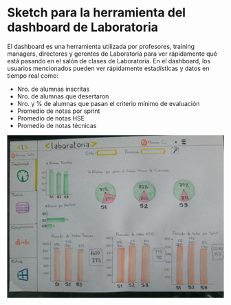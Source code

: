 # Sketch para la herramienta del dashboard de Laboratoria

El dashboard es una herramienta utilizada por profesores, training managers, directores y gerentes de Laboratoria para ver rápidamente qué está pasando en el salón de clases de Laboratoria. En el dashboard, los usuarios mencionados pueden ver rápidamente estadísticas y datos en tiempo real como:

+ Nro. de alumnas inscritas
+ Nro. de alumnas que desertaron
+ Nro. y  % de alumnas que pasan el criterio mínimo de evaluación
+ Promedio de notas por sprint
+ Promedio de notas HSE
+ Promedio de notas técnicas



![](assets/images/1.JPG)